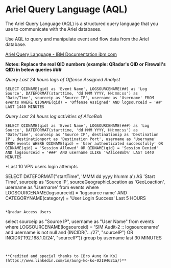 # Ariel Query Language (AQL)

The Ariel Query Language (AQL) is a structured query language that you use to communicate with the Ariel databases. 

Use AQL to query and manipulate event and flow data from the Ariel database. 

[Ariel Query Language - IBM Documentation ibm.com](https://www.ibm.com/docs/en/qsip/7.5?topic=aql-ariel-query-language)

**Notes: Replace the real QID numbers (example: QRadar's QID or Firewall's QID) in below queries ###**

*Query Last 24 hours logs of Offense Assigned Analyst*

```
SELECT QIDNAME(qid) as 'Event Name', LOGSOURCENAME(##) as 'Log Source', DATEFORMAT(starttime, 'dd MMM YYYY, HH:mm:ss') as 'Date/Time', sourceip as 'Source IP', username as 'Username' FROM events WHERE QIDNAME(qid) = 'Offense Assigned' AND logsourceid = '##' LAST 1440 MINUTES
```

*Query Last 24 hours log activities of AliceBob*

```
SELECT QIDNAME(qid) as 'Event Name', LOGSOURCENAME(###) as 'Log Source', DATEFORMAT(starttime, 'dd MMM YYYY, HH:mm:ss') as 'Date/Time', sourceip as 'Source IP', destinationip as 'Destination IP', destinationport as 'Destination Port', username as 'Username' FROM events WHERE QIDNAME(qid) = 'User authenticated successfully' OR QIDNAME(qid) = 'Session Allowed' OR QIDNAME(qid) = 'Session Denied' AND logsourceid = '###' AND username ILIKE '%AliceBob%' LAST 1440 MINUTES
```
*Last 10 VPN users login attempts 

SELECT DATEFORMAT("startTime", 'MMM dd yyyy hh:mm a') AS 'Start Time', sourceip as 'Source IP', sourceGeographicLocation as 'GeoLoaction', username as 'Username' from events where LOGSOURCENAME(logsourceid) = 'logsource name' AND CATEGORYNAME(category) = 'User Login Success' Last 5 HOURS
```

*Qradar Access Users
```
select sourceip as "Source IP", username as "User Name" from events where LOGSOURCENAME(logsourceid) = 'SIM Audit-2 :: logsourcename' and username is not null and (INCIDR('*.*.*.*/27', "sourceIP") OR INCIDR('192.168.1.0/24', "sourceIP")) group by username last 30 MINUTES 
```


**Credited and special thanks to [Bro Aung Ko Ko](https://www.linkedin.com/in/aung-ko-ko-02194621a/)**
